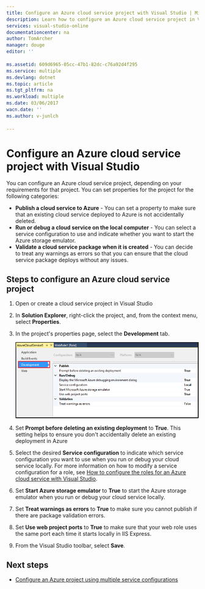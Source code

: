 ```yaml
---
title: Configure an Azure cloud service project with Visual Studio | Microsoft Docs
description: Learn how to configure an Azure cloud service project in Visual Studio, depending on your requirements for that project.
services: visual-studio-online
documentationcenter: na
author: TomArcher
manager: douge
editor: ''

ms.assetid: 609d6965-05cc-47b1-82dc-c76a92d4f295
ms.service: multiple
ms.devlang: dotnet
ms.topic: article
ms.tgt_pltfrm: na
ms.workload: multiple
ms.date: 03/06/2017
wacn.date: ''
ms.author: v-junlch

---
```

# Configure an Azure cloud service project with Visual Studio
You can configure an Azure cloud service project, depending on your requirements for that project. You can set properties for the project for the following categories:

- **Publish a cloud service to Azure** - You can set a property to make sure that an existing cloud service deployed to Azure is not accidentally deleted.
- **Run or debug a cloud service on the local computer** - You can select a service configuration to use and indicate whether you want to start the Azure storage emulator.
- **Validate a cloud service package when it is created** - You can decide to treat any warnings as errors so that you can ensure that the cloud service package deploys without any issues. 

## Steps to configure an Azure cloud service project
1. Open or create a cloud service project in Visual Studio

2. In **Solution Explorer**, right-click the project, and, from the context menu, select **Properties**.
   
3. In the project's properties page, select the **Development** tab.

	![Project properties menu](./media/vs-azure-tools-configuring-an-azure-project/solution-explorer-project-properties-menu.png)

4. Set **Prompt before deleting an existing deployment** to **True**. This setting helps to ensure you don't accidentally delete an existing deployment in Azure

5. Select the desired **Service configuration** to indicate which service configuration you want to use when you run or debug your cloud service locally. For more information on how to modify a service configuration for a role, see [How to configure the roles for an Azure cloud service with Visual Studio](./vs-azure-tools-configure-roles-for-cloud-service.md).

6. Set **Start Azure storage emulator** to **True** to start the Azure storage emulator when you run or debug your cloud service locally.

7. Set **Treat warnings as errors** to **True** to make sure you cannot publish if there are package validation errors.

8. Set **Use web project ports** to **True** to make sure that your web role uses the same port each time it starts locally in IIS Express.

9. From the Visual Studio toolbar, select **Save**.

## Next steps
- [Configure an Azure project using multiple service configurations](vs-azure-tools-multiple-services-project-configurations.md)


